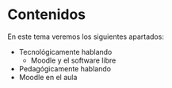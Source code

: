 
# Contenidos

En este tema veremos los siguientes apartados:

- Tecnológicamente hablando
    - Moodle y el software libre    
- Pedagógicamente hablando
- Moodle en el aula

